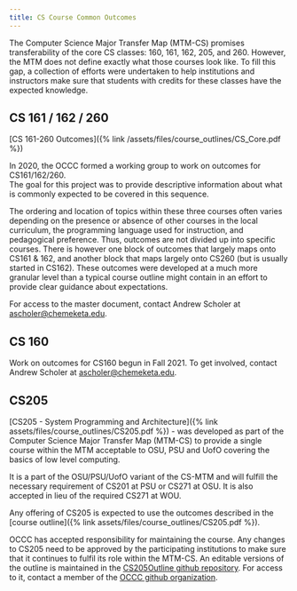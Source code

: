 ```yaml
---
title: CS Course Common Outcomes
---
```


The Computer Science Major Transfer Map (MTM-CS) promises transferability of the core CS
classes: 160, 161, 162, 205, and 260.  However, the MTM does not define exactly what those
courses look like. To fill this gap, a collection of efforts were undertaken to help institutions
and instructors make sure that students with credits for these classes have the expected knowledge.

## CS 161 / 162 / 260

[CS 161-260 Outcomes]({% link /assets/files/course_outlines/CS_Core.pdf %})

In 2020, the OCCC formed a working group to work on outcomes for CS161/162/260.  
The goal for this project was to provide descriptive information about what is
commonly expected to be covered in this sequence. 

The ordering and location of topics within these three courses often varies depending
on the presence or absence of other courses in the local curriculum, the programming
language used for instruction, and pedagogical preference. Thus, outcomes are not
divided up into specific courses. There is however one block of outcomes that largely
maps onto CS161 & 162, and another block that maps largely onto CS260 (but is usually
started in CS162). These outcomes were developed at a much more granular level than a
typical course outline might contain in an effort to provide clear guidance about expectations.

For access to the master document, contact Andrew Scholer at [ascholer@chemeketa.edu](mailto:ascholer@chemeketa.edu).

## CS 160

Work on outcomes for CS160 begun in Fall 2021. To get involved, contact
Andrew Scholer at [ascholer@chemeketa.edu](mailto:ascholer@chemeketa.edu).

## CS205

[CS205 - System Programming and Architecture]({% link assets/files/course_outlines/CS205.pdf %}) - was
developed as part of the Computer Science Major Transfer Map (MTM-CS) to provide a single course within
the MTM acceptable to OSU, PSU and UofO covering the basics of low level computing.

It is a part of the OSU/PSU/UofO variant of the CS-MTM and will fulfill the
necessary requirement of CS201 at PSU or CS271 at OSU. It is also accepted in lieu of the required
CS271 at WOU.

Any offering of CS205 is expected to use the outcomes described in the
[course outline]({% link assets/files/course_outlines/CS205.pdf %}).

OCCC has accepted responsibility for maintaining the course. Any changes to CS205 need to be approved
by the participating institutions to make sure that it continues to fulfil its role within the MTM-CS.
An editable versions of the outline is maintained in the [CS205Outline github repository](https://github.com/Oregon-Council-of-Computer-Chairs/CS205Outline). For access to it, contact a member of the [OCCC
github organization](https://github.com/orgs/Oregon-Council-of-Computer-Chairs/people).